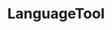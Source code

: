 ---
draft: false
title: LanguageTool
content:
  id: languagetool
  name: LanguageTool
  logo: /images/applications/others/languagetool/logo.png
  website: https://languagetool.org/
  iframe_website: /website/applications/others/languagetool
  dashboardImage: /images/applications/others/languagetool/screenshot-1.png
  short_description: LanguageTool is an Open Source proofreading software for English, Spanish, French, German, Portuguese, Polish, Dutch, and more than 20 other languages.
  description: LanguageTool’s multilingual grammar, style, and spell checker is used by millions of people around the world
  features:
    - title: Add-on works anywhere on the web
      description: "Receive tips on how to improve your text (including punctuation advice etc.) while typing an e-mail, a blog post or just a simple tweet. Whatever language you're using, LanguageTool will automatically detect it and provide suggestions. To respect your privacy, no text is stored by the browser add-on."
    - title: Easily Integrates with your favorite office program
      description: "Get the best out of your docs and deliver error-free results. No matter whether you're working on a dissertation, an essay, or a book, or you just want to note down something."
    - title: Multilingual LanguageTool for a Multilingual World
      description: LanguageTool checks every text for spelling and grammar mistakes in more than twenty Languages. Additionally, it enriches your writing with in-depth style suggestions.
    - title: Cloud and On-Premise Version
      description: LanguageTool offers scalable and reliable solutions for everybody—whether you are a growing team or an established corporation.
  screenshots:
    - /images/applications/others/languagetool/screenshot-1.png
    - /images/applications/others/languagetool/screenshot-2.png
---